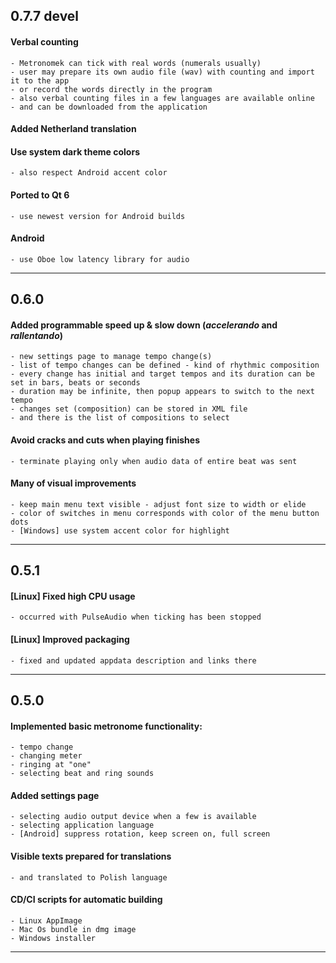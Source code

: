 ## 0.7.7 devel
  #### Verbal counting
    - Metronomek can tick with real words (numerals usually)
    - user may prepare its own audio file (wav) with counting and import it to the app
    - or record the words directly in the program
    - also verbal counting files in a few languages are available online
    - and can be downloaded from the application

  #### Added Netherland translation

  #### Use system dark theme colors
    - also respect Android accent color

  #### Ported to Qt 6
    - use newest version for Android builds

  #### Android
    - use Oboe low latency library for audio

------------------------------------------------------------

## 0.6.0

  #### Added programmable speed up & slow down (_accelerando_ and _rallentando_)
    - new settings page to manage tempo change(s)
    - list of tempo changes can be defined - kind of rhythmic composition
    - every change has initial and target tempos and its duration can be set in bars, beats or seconds
    - duration may be infinite, then popup appears to switch to the next tempo
    - changes set (composition) can be stored in XML file
    - and there is the list of compositions to select

  #### Avoid cracks and cuts when playing finishes
    - terminate playing only when audio data of entire beat was sent

  #### Many of visual improvements
    - keep main menu text visible - adjust font size to width or elide
    - color of switches in menu corresponds with color of the menu button dots
    - [Windows] use system accent color for highlight

------------------------------------------------------------

## 0.5.1

  #### [Linux] Fixed high CPU usage
    - occurred with PulseAudio when ticking has been stopped

  #### [Linux] Improved packaging
    - fixed and updated appdata description and links there

------------------------------------------------------------

## 0.5.0

  #### Implemented basic metronome functionality:
    - tempo change
    - changing meter
    - ringing at "one"
    - selecting beat and ring sounds

  #### Added settings page
    - selecting audio output device when a few is available
    - selecting application language
    - [Android] suppress rotation, keep screen on, full screen

  #### Visible texts prepared for translations
    - and translated to Polish language

  #### CD/CI scripts for automatic building
    - Linux AppImage
    - Mac Os bundle in dmg image
    - Windows installer
------------------------------------------------------------
